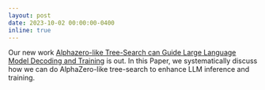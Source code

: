 ```yaml
---
layout: post
date: 2023-10-02 00:00:00-0400
inline: true
---
```


Our new work [Alphazero-like Tree-Search can Guide Large Language Model Decoding and Training](https://arxiv.org/abs/2309.17179) is out. In this Paper, we systematically discuss how we can do AlphaZero-like tree-search to enhance LLM inference and training.
